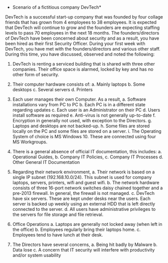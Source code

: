 * Scenario of a fictitious company DevTech*

DevTech is a successful start-up company that was founded by four collage friends that has grown
from 4 employees to 38 employees. It is expected that DevTech will continue to grow and the founders
are expecting staffing levels to pass 70 employees in the next 18 months.
The founders/directors of DevTech have been concerned about security and as a result, you have been
hired as their first Security Officer.
During your first week with DevTech, you have met with the founders/directors and various other
staff. During this time, you have discussed, observed and noted the following:

1. DevTech is renting a serviced building that is shared with three other companies. Their office
space is alarmed, locked by key and has no other form of security.

2. Their computer hardware consists of:
a. Mainly laptops
b. Some desktops
c. Several servers
d. Printers

3. Each user manages their own Computer. As a result,
a. Software installations vary from PC to PC
b. Each PC is in a different state regarding updates
c. Each user is an Administrator on their PC
d. Users install software as required
e. Anti-virus is not generally up-to-date
f. Encryption in generally not used, with exception to the Directors.
g. Laptops and desktops are not backed-up.
h. Some files are stored locally on the PC and some files are stored on a server.
i. The Operating System of choice is MS Windows 10. These are connected using four
MS Workgroups.

4. There is a general absence of official IT documentation, this includes:
a. Operational Guides,
b. Company IT Policies,
c. Company IT Processes
d. Other General IT Documentation

5. Regarding their network environment,
a. Their network is based on a single IP subnet (192.168.10.0/24). This subnet is used for
company laptops, servers, printers, wifi and guest wifi.
b. The network hardware consists of three 16-port network switches daisy chained
together and a pre-2013 firewall. In general, the firewall is not managed.
c. DevTech have six servers. These are kept under desks near the users. Each server is
backed up weekly using an external HDD that is left directly connected to the server.
d. All users have administrative privileges to the servers for file storage and file retrieval.

6. Office Operations
a. Laptops are generally not locked away (when left in the office)
b. Employees regularly bring their laptops home.
c. Employees tend to have lunch at their desk.

7. The Directors have several concerns,
a. Being hit badly by Malware
b. Data lose
c. A concern that IT security will interfere with productivity and/or system usability

